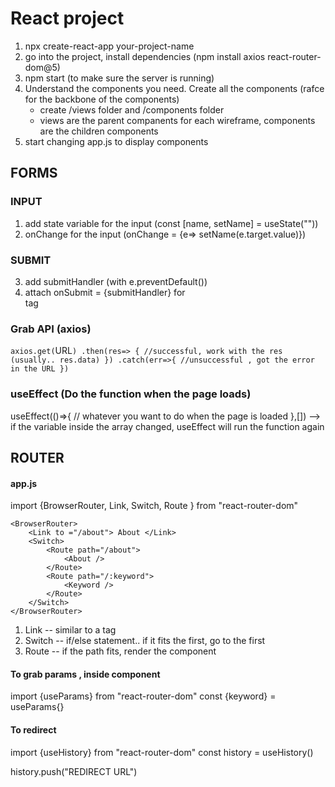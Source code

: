 # React project
1. npx create-react-app your-project-name
2. go into the project, install dependencies (npm install axios react-router-dom@5)
3. npm start (to make sure the server is running)
4. Understand the components you need. Create all the components (rafce for the backbone of the components)
	- create /views folder and /components folder
	- views are the parent companents for each wireframe, components are the children components
5. start changing app.js to display components

## FORMS
### INPUT
1. add state variable for the input (const [name, setName] =  useState(""))
2. onChange for the input (onChange = {e=> setName(e.target.value)})

### SUBMIT
3. add submitHandler  (with e.preventDefault())
4. attach onSubmit = {submitHandler} for <form> tag

### Grab API (axios)
`axios.get(`URL`)
	.then(res=> {
		//successful, work with the res (usually.. res.data)
	})
	.catch(err=>{
		//unsuccessful , got the error in the URL
	})`

### useEffect (Do the function when the page loads)
useEffect(()=>{
	// whatever you want to do when the page is loaded
},[]) --> if the variable inside the array changed, useEffect will run the function again


## ROUTER
#### app.js
import {BrowserRouter, Link, Switch, Route } from "react-router-dom"

	<BrowserRouter>
		<Link to ="/about"> About </Link>  
		<Switch>  
			<Route path="/about">  
				<About />  
			</Route> 
			<Route path="/:keyword">  
				<Keyword />  
			</Route> 
		</Switch>
	</BrowserRouter>

1. Link -- similar to a tag
2. Switch -- if/else statement.. if it fits the first, go to the first
3. Route -- if the path fits, render the component


#### To grab params , inside component
import {useParams} from "react-router-dom"
const {keyword} = useParams{}

#### To redirect  

import {useHistory} from "react-router-dom"
const history = useHistory()

history.push("REDIRECT URL")



